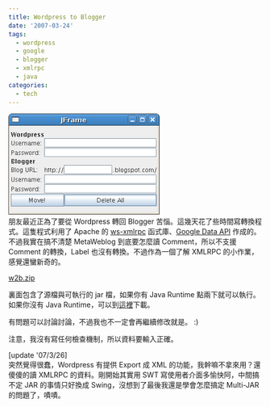 ```yaml
---
title: Wordpress to Blogger
date: '2007-03-24'
tags:
  - wordpress
  - google
  - blogger
  - xmlrpc
  - java
categories:
  - tech
---
```

[![](images/0.png)](http://2.bp.blogspot.com/_iOO0fC4NKLE/RgUuBhxwrTI/AAAAAAAABD8/BrTrJEgP3sU/s1600-h/Screenshot-JFrame.png)  
朋友最近正為了要從 Wordpress 轉回 Blogger 苦惱。這幾天花了些時間寫轉換程式。這隻程式利用了 Apache 的 [ws-xmlrpc](http://ws.apache.org/xmlrpc/) 函式庫、[Google Data API](http://code.google.com/apis/gdata/index.html) 作成的。不過我實在搞不清楚 MetaWeblog 到底要怎麼讀 Comment，所以不支援 Comment 的轉換，Label 也沒有轉換。不過作為一個了解 XMLRPC 的小作業，感覺還蠻新奇的。  
  
[w2b.zip](http://yurenju.googlepages.com/w2b.zip)  
  
裏面包含了源檔與可執行的 jar 檔，如果你有 Java Runtime 點兩下就可以執行。如果你沒有 Java Runtime，可以到[這裡](http://java.com/zh_TW/)下載。  
  
有問題可以討論討論，不過我也不一定會再繼續修改就是。 :)  
  
注意，我沒有寫任何檢查機制，所以資料要輸入正確。  
  
\[update '07/3/26\]  
突然覺得很蠢，Wordpress 有提供 Export 成 XML 的功能，我幹嘛不拿來用？還傻傻的讀 XMLRPC 的資料。剛開始其實用 SWT 寫使用者介面多愉快阿，中間搞不定 JAR 的事情只好換成 Swing，沒想到了最後我還是學會怎麼搞定 Multi-JAR 的問題了，嘖嘖。